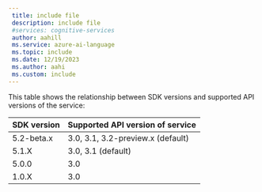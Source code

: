 ```yaml
---
 title: include file
 description: include file
 #services: cognitive-services
 author: aahill
 ms.service: azure-ai-language
 ms.topic: include
 ms.date: 12/19/2023
 ms.author: aahi
 ms.custom: include
---
```


This table shows the relationship between SDK versions and supported API versions of the service:

|SDK version  |Supported API version of service  |
|---------|---------|
|5.2-beta.x     | 3.0, 3.1, 3.2-preview.x (default)       |
|5.1.X     | 3.0, 3.1 (default)       |
|5.0.0    | 3.0       |
|1.0.X    | 3.0      |
